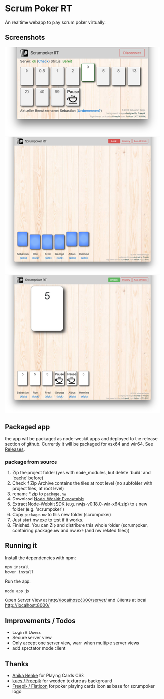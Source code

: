 # Scrum Poker RT

An realtime webapp to play scrum poker virtually.

## Screenshots

![Screenshot Client View](/screenshots/screenshot_client.png?raw=true "Screenshot Client View")
![Screenshot Server View Picking](/screenshots/screenshot_server-picking.png?raw=true "Screenshot Server View Picking")
![Screenshot Server View Result](/screenshots/screenshot_server-result.png?raw=true "Screenshot Server View Result")

## Packaged app

the app will be packaged as node-webkit apps and deployed to the release section of github.
Currently it will be packaged for osx64 and win64. See [Releases](https://github.com/SBejga/scrumpoker-rt.js/releases).

### package from source

1. Zip the project folder (yes with node_modules, but delete 'build' and 'cache' before)
1. Check if Zip Archive contains the files at root level (no subfolder with project files, at root level)
1. rename *.zip to `package.nw`
1. Download [Node-Webkit Executable](http://nwjs.io/)
1. Extract Node-Webkit SDK (e.g. nwjs-v0.18.0-win-x64.zip) to a new folder (e.g. 'scrumpoker')
1. Copy  `package.nw` to this new folder (scrumpoker)
1. Just start nw.exe to test if it works.
1. Finished. You can Zip and distribute this whole folder (scrumpoker, containing package.nw and nw.exe (and nw related files)) 


## Running it

Install the dependencies with npm:

    npm install
    bower install

Run the app:

    node app.js

Open Server View at [http://localhost:8000/server/](http://localhost:8000/server/) and Clients at local [http://localhost:8000/](http://localhost:8000/)

## Improvements / Todos

- Login & Users
- Secure server view 
- Only accept one server view, warn when multiple server views
- add spectator mode client

## Thanks

- [Anika Henke](http://selfthinker.github.com/CSS-Playing-Cards/) for Playing Cards CSS
- [kues / Freepik](http://www.freepik.com/free-photo/wooden-texture_928750.htm) for wooden texture as background
- [Freepik / Flaticon](http://www.flaticon.com/free-icon/poker-playing-cards_35203) for poker playing cards icon as base for scrumpoker logo 

